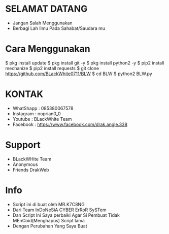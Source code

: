 # SELAMAT DATANG 
- Jangan Salah Menggunakan
- Berbagi Lah Ilmu Pada Sahabat/Saudara mu

# Cara Menggunakan
$ pkg install update
$ pkg install git -y
$ pkg install python2 -y
$ pip2 install mechanize
$ pip2 install requests
$ git clone https://github.com/BLackWhite0711/BLW
$ cd BLW
$ python2 BLW.py

# KONTAK
- WhatShapp : 085380067578
- Instagram : noprian0_0
- Youtube   : BLackWhite Team
- Facebook  : https://www.facebook.com/drak.angle.338

# Support
- BLackWHite Team
- Anonymous 
- Friends DrakWeb

# Info
- Script ini di buat oleh MR.K7C8NG
- Dari Team InDoNeSiA CYBER ErRoR SySTem
- Dan Script Ini Saya perbaiki Agar Si Pembuat Tidak MEnCoid(Menghapus) Script lama
- Dengan Perubahan Yang Saya Buat


